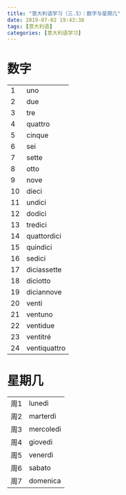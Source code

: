 ```yaml
---
title: "意大利语学习（三.5）：数字与星期几"
date: 2019-07-02 19:43:38
tags: [意大利语]
categories: [意大利语学习]
---
```


# 数字

|||
|:--|:--|
| 1 | uno |
| 2 | due |
| 3 | tre |
| 4 | quattro |
| 5 | cinque |
| 6 | sei |
| 7 | sette |
| 8 | otto |
| 9 | nove |
| 10 | dieci |
| 11 | undici |
| 12 | dodici |
| 13 | tredici |
| 14 | quattordici |
| 15 | quindici |
| 16 | sedici |
| 17 | diciassette |
| 18 | diciotto |
| 19 | diciannove |
| 20 | venti |
| 21 | ventuno |
| 22 | ventidue |
| 23 | ventitré |
| 24 | ventiquattro |

# 星期几

|||
|:--|:--|
| 周1 | lunedì |
| 周2 | marterdì |
| 周3 | mercoledì |
| 周4 | giovedì |
| 周5 | venerdì |
| 周6 | sabato |
| 周7 | domenica |
